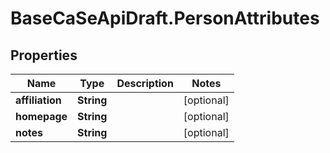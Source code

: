 # BaseCaSeApiDraft.PersonAttributes

## Properties
Name | Type | Description | Notes
------------ | ------------- | ------------- | -------------
**affiliation** | **String** |  | [optional] 
**homepage** | **String** |  | [optional] 
**notes** | **String** |  | [optional] 
